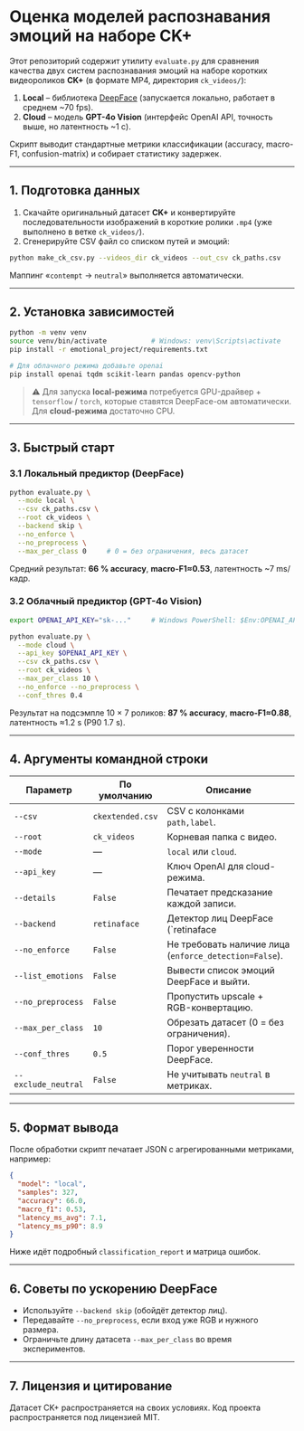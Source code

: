 # Оценка моделей распознавания эмоций на наборе **CK+**

Этот репозиторий содержит утилиту `evaluate.py` для сравнения качества двух систем распознавания эмоций на наборе коротких видеороликов **CK+** (в формате MP4, директория `ck_videos/`):

1. **Local** – библиотека [DeepFace](https://github.com/serengil/deepface) (запускается локально, работает в среднем ~70 fps).
2. **Cloud** – модель **GPT-4o Vision** (интерфейс OpenAI API, точность выше, но латентность ~1 с).

Скрипт выводит стандартные метрики классификации (accuracy, macro-F1, confusion-matrix) и собирает статистику задержек.

---

## 1. Подготовка данных

1. Скачайте оригинальный датасет **CK+** и конвертируйте последовательности изображений в короткие ролики `.mp4` (уже выполнено в ветке `ck_videos/`).
2. Сгенерируйте CSV файл со списком путей и эмоций:

```bash
python make_ck_csv.py --videos_dir ck_videos --out_csv ck_paths.csv
```

Маппинг «`contempt` → `neutral`» выполняется автоматически.

---

## 2. Установка зависимостей

```bash
python -m venv venv
source venv/bin/activate           # Windows: venv\Scripts\activate
pip install -r emotional_project/requirements.txt

# Для облачного режима добавьте openai
pip install openai tqdm scikit-learn pandas opencv-python
```

> ⚠️ Для запуска **local-режима** потребуется GPU-драйвер + `tensorflow` / `torch`, которые ставятся DeepFace-ом автоматически. Для **cloud-режима** достаточно CPU.

---

## 3. Быстрый старт

### 3.1 Локальный предиктор (DeepFace)

```bash
python evaluate.py \
  --mode local \
  --csv ck_paths.csv \
  --root ck_videos \
  --backend skip \
  --no_enforce \
  --no_preprocess \
  --max_per_class 0     # 0 = без ограничения, весь датасет
```

Средний результат: **66 % accuracy**, **macro-F1≈0.53**, латентность ~7 ms/кадр.

### 3.2 Облачный предиктор (GPT-4o Vision)

```bash
export OPENAI_API_KEY="sk-..."     # Windows PowerShell: $Env:OPENAI_API_KEY="sk-..."

python evaluate.py \
  --mode cloud \
  --api_key $OPENAI_API_KEY \
  --csv ck_paths.csv \
  --root ck_videos \
  --max_per_class 10 \
  --no_enforce --no_preprocess \
  --conf_thres 0.4
```

Результат на подсэмпле 10 × 7 роликов: **87 % accuracy**, **macro-F1≈0.88**, латентность ≈1.2 s (P90 1.7 s).

---

## 4. Аргументы командной строки

| Параметр | По умолчанию | Описание |
|----------|--------------|----------|
| `--csv` | `ckextended.csv` | CSV с колонками `path,label`. |
| `--root` | `ck_videos` | Корневая папка с видео. |
| `--mode` | — | `local` или `cloud`. |
| `--api_key` | — | Ключ OpenAI для cloud-режима. |
| `--details` | `False` | Печатает предсказание каждой записи. |
| `--backend` | `retinaface` | Детектор лиц DeepFace (`retinaface|opencv|mtcnn|skip`). |
| `--no_enforce` | `False` | Не требовать наличие лица (`enforce_detection=False`). |
| `--list_emotions` | `False` | Вывести список эмоций DeepFace и выйти. |
| `--no_preprocess` | `False` | Пропустить upscale + RGB-конвертацию. |
| `--max_per_class` | `10` | Обрезать датасет (0 = без ограничения). |
| `--conf_thres` | `0.5` | Порог уверенности DeepFace. |
| `--exclude_neutral` | `False` | Не учитывать `neutral` в метриках. |

---

## 5. Формат вывода

После обработки скрипт печатает JSON c агрегированными метриками, например:

```json
{
  "model": "local",
  "samples": 327,
  "accuracy": 66.0,
  "macro_f1": 0.53,
  "latency_ms_avg": 7.1,
  "latency_ms_p90": 8.9
}
```

Ниже идёт подробный `classification_report` и матрица ошибок.

---

## 6. Советы по ускорению DeepFace

* Используйте `--backend skip` (обойдёт детектор лиц).
* Передавайте `--no_preprocess`, если вход уже RGB и нужного размера.
* Ограничьте длину датасета `--max_per_class` во время экспериментов.

---

## 7. Лицензия и цитирование

Датасет CK+ распространяется на своих условиях. Код проекта распространяется под лицензией MIT. 
